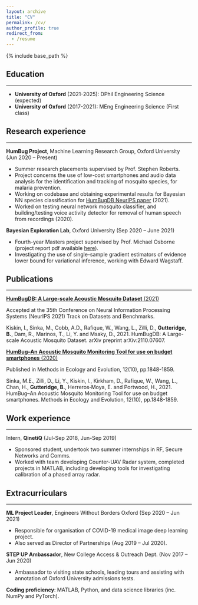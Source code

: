 ```yaml
---
layout: archive
title: "CV"
permalink: /cv/
author_profile: true
redirect_from:
  - /resume
---
```


<!--- 
<iframe src="/files/pdf/Williams CV.pdf" width="100%" height="500" frameborder="no" border="0" marginwidth="0" marginheight="0"></iframe>

You can download a PDF copy of my CV [here](/files/pdf/Williams CV.pdf).

-->


{% include base_path %}

## Education
---
* **University of Oxford** (2021-2025): DPhil Engineering Science (expected)
* **University of Oxford** (2017-2021): MEng Engineering Science (First class)
<!---* A-Levels (2017): A*A*A*A | GCSEs (2015) 10 A*s, 2 As-->


## Research experience
---
**HumBug Project**, Machine Learning Research Group, Oxford University (Jun 2020 – Present)
* Summer research placements supervised by Prof. Stephen Roberts.
* Project concerns the use of low-cost smartphones and audio data analysis for the identification and tracking of mosquito species, for malaria prevention.
* Working on codebase and obtaining experimental results for Bayesian NN species classification for [HumBugDB NeurIPS paper](https://arxiv.org/abs/2110.07607) (2021).
* Worked on testing neural network mosquito classifier, and building/testing voice activity detector for removal of human speech from recordings (2020).

**Bayesian Exploration Lab**, Oxford University (Sep 2020 – June 2021)
* Fourth-year Masters project supervised by Prof. Michael Osborne (project report pdf available [here](../files/Gutteridge_4YP.pdf)).
* Investigating the use of single-sample gradient estimators of evidence lower bound for variational inference, working with Edward Wagstaff.
 
 
## Publications
---
[**HumBugDB: A Large-scale Acoustic Mosquito Dataset** (2021)](https://arxiv.org/abs/2110.07607) 

Accepted at the 35th Conference on Neural Information Processing Systems (NeurIPS 2021) Track on Datasets and Benchmarks.

Kiskin, I., Sinka, M., Cobb, A.D., Rafique, W., Wang, L., Zilli, D., **Gutteridge, B.**, Dam, R., Marinos, T., Li, Y. and Msaky, D., 2021. HumBugDB: A Large-scale Acoustic Mosquito Dataset. arXiv preprint arXiv:2110.07607.

[**HumBug–An Acoustic Mosquito Monitoring Tool for use on budget smartphones** (2020)](https://besjournals.onlinelibrary.wiley.com/doi/full/10.1111/2041-210X.13663)

Published in Methods in Ecology and Evolution, 12(10), pp.1848-1859.

Sinka, M.E., Zilli, D., Li, Y., Kiskin, I., Kirkham, D., Rafique, W., Wang, L., Chan, H., **Gutteridge, B.**, Herreros‐Moya, E. and Portwood, H., 2021. HumBug–An Acoustic Mosquito Monitoring Tool for use on budget smartphones. Methods in Ecology and Evolution, 12(10), pp.1848-1859.


## Work experience
---
Intern, **QinetiQ** (Jul-Sep 2018, Jun-Sep 2019)

* Sponsored student, undertook two summer internships in RF, Secure Networks and Comms.
* Worked with team developing Counter-UAV Radar system, completed projects in MATLAB, including developing tools for investigating calibration of a phased array radar.

  
## Extracurriculars
---
**ML Project Leader**, Engineers Without Borders Oxford (Sep 2020 – Jun 2021)
* Responsible for organisation of COVID-19 medical image deep learning project.
* Also served as Director of Partnerships (Aug 2019 – Jul 2020).

**STEP UP Ambassador**, New College Access & Outreach Dept. (Nov 2017 – Jun 2020)
* Ambassador to visiting state schools, leading tours and assisting with annotation of Oxford University admissions tests.

**Coding proficiency**: MATLAB, Python, and data science libraries (inc. NumPy and PyTorch).
